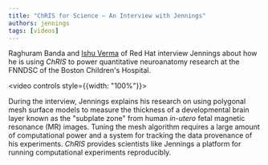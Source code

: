 ```yaml
---
title: "ChRIS for Science — An Interview with Jennings"
authors: jennings
tags: [videos]
---
```


Raghuram Banda and [Ishu Verma](https://www.redhat.com/en/authors/ishu-verma) of Red Hat
interview Jennings about how he is using _ChRIS_ to power quantitative neuroanatomy research
at the FNNDSC of the Boston Children's Hospital.

<video controls style={{width: "100%"}}>
  <source src="https://stack.nerc.mghpcc.org:13808/swift/v1/AUTH_2dd3b02b267242d9b28f94a512ea9ede/fnndsc-public/meetings/jennings/2023-01-31-interview_by_raghu_chris_for_science.mp4" type="video/mp4" />
</video>

<!--truncate-->

During the interview, Jennings explains his research on using polygonal mesh surface
models to measure the thickness of a developmental brain layer known as the "subplate
zone" from human *in-utero* fetal magnetic resonance (MR) images. Tuning the mesh
algorithm requires a large amount of computational power and a system for tracking
the data provenance of his experiments. _ChRIS_ provides scientists like Jennings a
platform for running computational experiments reproducibly.
